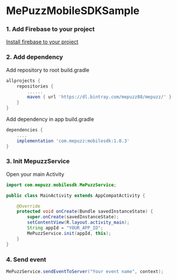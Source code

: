 # MePuzzMobileSDKSample
### 1. Add Firebase to your project
[Install firebase to your project](https://firebase.google.com/docs/android/setup\#add\_firebase\_to\_your\_app)

### 2. Add dependency
Add repository to root build.gradle
```Groovy
allprojects {
    repositories {
        ......
        maven { url 'https://dl.bintray.com/mepuzz88/mepuzz/' }
    }
}
```
Add dependency in app build.gradle
```groovy
dependencies {
    ....
    implementation 'com.mepuzz:mobilesdk:1.0.3'
}
```
### 3. Init MepuzzService
Open your main Activity
```java
import com.mepuzz.mobilesdk.MePuzzService;

public class MainActivity extends AppCompatActivity {

    @Override
    protected void onCreate(Bundle savedInstanceState) {
        super.onCreate(savedInstanceState);
        setContentView(R.layout.activity_main);
        String appId = "YOUR_APP_ID";
        MePuzzService.init(appId, this);
    }
}
```

### 4. Send event
```java
MePuzzService.sendEventToServer("Your event name", context);
```
